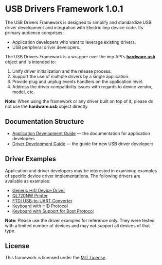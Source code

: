 # USB Drivers Framework 1.0.1 #

The USB Drivers Framework is designed to simplify and standardize USB driver development and integration with Electric Imp device code. Its primary audience comprises:

- Application developers who want to leverage existing drivers.
- USB peripheral driver developers.

The USB Drivers Framework is a wrapper over the imp API’s [**hardware.usb**](https://developer.electricimp.com/api/hardware/usb) object and is intended to:

1. Unify driver initialization and the release process.
2. Support the use of multiple drivers by a single application.
3. Provide plug and unplug events handlers on the application level.
4. Address the driver compatibility issues with regards to device vendor, model, etc.

**Note:** When using the framework or any driver built on top of it, please do not use the **hardware.usb** object directly.

## Documentation Structure ##

- [Application Development Guide](./docs/ApplicationDevelopmentGuide.md) &mdash; the documentation for application developers
- [Driver Development Guide](./docs/DriverDevelopmentGuide.md) &mdash; the guide for new USB driver developers

## Driver Examples ##

Application and driver developers may be interested in examining examples of specific device driver implementations. The following drivers are available as examples:

- [Generic HID Device Driver](./drivers/GenericHID_Driver/)
- [QL720NW Printer](./drivers/QL720NW_UART_USB_Driver/)
- [FTDI USB-to-UART Converter](./drivers/FT232RL_FTDI_USB_Driver/)
- [Keyboard with HID Protocol](./drivers/HIDKeyboard/)
- [Keyboard with Support for Boot Protocol](./drivers/BootKeyboard/)

**Note:** Please use the driver examples for reference only. They were tested with a limited number of devices and may not support all devices of that type.

## License ##

This framework is licensed under the [MIT License](/LICENSE).
